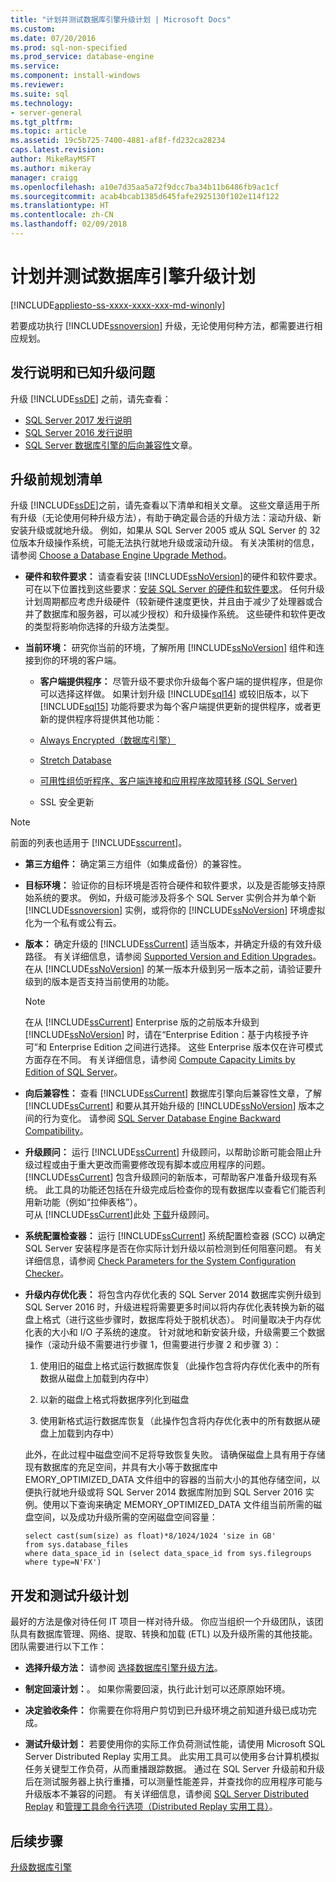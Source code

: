 ```yaml
---
title: "计划并测试数据库引擎升级计划 | Microsoft Docs"
ms.custom: 
ms.date: 07/20/2016
ms.prod: sql-non-specified
ms.prod_service: database-engine
ms.service: 
ms.component: install-windows
ms.reviewer: 
ms.suite: sql
ms.technology:
- server-general
ms.tgt_pltfrm: 
ms.topic: article
ms.assetid: 19c5b725-7400-4881-af8f-fd232ca28234
caps.latest.revision: 
author: MikeRayMSFT
ms.author: mikeray
manager: craigg
ms.openlocfilehash: a10e7d35aa5a72f9dcc7ba34b11b6486fb9ac1cf
ms.sourcegitcommit: acab4bcab1385d645fafe2925130f102e114f122
ms.translationtype: HT
ms.contentlocale: zh-CN
ms.lasthandoff: 02/09/2018
---
```

# <a name="plan-and-test-the-database-engine-upgrade-plan"></a>计划并测试数据库引擎升级计划

[!INCLUDE[appliesto-ss-xxxx-xxxx-xxx-md-winonly](../../includes/appliesto-ss-xxxx-xxxx-xxx-md-winonly.md)]
  
 若要成功执行 [!INCLUDE[ssnoversion](../../includes/ssnoversion-md.md)] 升级，无论使用何种方法，都需要进行相应规划。  
  
## <a name="release-notes-and-known-upgrade-issues"></a>发行说明和已知升级问题  
 升级 [!INCLUDE[ssDE](../../includes/ssde-md.md)] 之前，请先查看：

- [SQL Server 2017 发行说明](../../sql-server/sql-server-2017-release-notes.md) 
- [SQL Server 2016 发行说明](../../sql-server/sql-server-2016-release-notes.md) 
- [SQL Server 数据库引擎的后向兼容性](../../database-engine/sql-server-database-engine-backward-compatibility.md)文章。  
  
## <a name="pre-upgrade-planning-checklist"></a>升级前规划清单  
 升级 [!INCLUDE[ssDE](../../includes/ssde-md.md)]之前，请先查看以下清单和相关文章。 这些文章适用于所有升级（无论使用何种升级方法），有助于确定最合适的升级方法：滚动升级、新安装升级或就地升级。 例如，如果从 SQL Server 2005 或从 SQL Server 的 32 位版本升级操作系统，可能无法执行就地升级或滚动升级。 有关决策树的信息，请参阅 [Choose a Database Engine Upgrade Method](../../database-engine/install-windows/choose-a-database-engine-upgrade-method.md)。  
  
-   **硬件和软件要求：** 请查看安装 [!INCLUDE[ssNoVersion](../../includes/ssnoversion-md.md)]的硬件和软件要求。 可在以下位置找到这些要求：[安装 SQL Server 的硬件和软件要求](../../sql-server/install/hardware-and-software-requirements-for-installing-sql-server.md)。 任何升级计划周期都应考虑升级硬件（较新硬件速度更快，并且由于减少了处理器或合并了数据库和服务器，可以减少授权）和升级操作系统。 这些硬件和软件更改的类型将影响你选择的升级方法类型。  
  
-   **当前环境：** 研究你当前的环境，了解所用 [!INCLUDE[ssNoVersion](../../includes/ssnoversion-md.md)] 组件和连接到你的环境的客户端。  
  
    -   **客户端提供程序：** 尽管升级不要求你升级每个客户端的提供程序，但是你可以选择这样做。 如果计划升级 [!INCLUDE[sql14](../../includes/sssql14-md.md)] 或较旧版本，以下 [!INCLUDE[sql15](../../includes/sssql15-md.md)] 功能将要求为每个客户端提供更新的提供程序，或者更新的提供程序将提供其他功能：  
  
       -   [Always Encrypted（数据库引擎）](../../relational-databases/security/encryption/always-encrypted-database-engine.md)  
  
       -   [Stretch Database](../../sql-server/stretch-database/stretch-database.md)  
  
       -   [可用性组侦听程序、客户端连接和应用程序故障转移 (SQL Server)](../../database-engine/availability-groups/windows/listeners-client-connectivity-application-failover.md)  
  
       -   SSL 安全更新  

   >[!NOTE]
   >前面的列表也适用于 [!INCLUDE[sscurrent](../../includes/sscurrent-md.md)]。
  
-   **第三方组件：** 确定第三方组件（如集成备份）的兼容性。  
  
-   **目标环境：** 验证你的目标环境是否符合硬件和软件要求，以及是否能够支持原始系统的要求。 例如，升级可能涉及将多个 SQL Server 实例合并为单个新 [!INCLUDE[ssnoversion](../../includes/ssnoversion-md.md)] 实例，或将你的 [!INCLUDE[ssNoVersion](../../includes/ssnoversion-md.md)] 环境虚拟化为一个私有或公有云。  
  
-   **版本：** 确定升级的 [!INCLUDE[ssCurrent](../../includes/ssnoversion-md.md)] 适当版本，并确定升级的有效升级路径。 有关详细信息，请参阅 [Supported Version and Edition Upgrades](../../database-engine/install-windows/supported-version-and-edition-upgrades.md)。 在从 [!INCLUDE[ssNoVersion](../../includes/ssnoversion-md.md)] 的某一版本升级到另一版本之前，请验证要升级到的版本是否支持当前使用的功能。  
  
    > [!NOTE]  
    >  在从 [!INCLUDE[ssCurrent](../../includes/ssnoversion-md.md)] Enterprise 版的之前版本升级到 [!INCLUDE[ssNoVersion](../../includes/ssnoversion-md.md)] 时，请在“Enterprise Edition：基于内核授予许可”和 Enterprise Edition 之间进行选择。 这些 Enterprise 版本仅在许可模式方面存在不同。 有关详细信息，请参阅 [Compute Capacity Limits by Edition of SQL Server](../../sql-server/compute-capacity-limits-by-edition-of-sql-server.md)。  
  
-   **向后兼容性：** 查看 [!INCLUDE[ssCurrent](../../includes/ssnoversion-md.md)] 数据库引擎向后兼容性文章，了解 [!INCLUDE[ssCurrent](../../includes/ssnoversion-md.md)] 和要从其开始升级的 [!INCLUDE[ssNoVersion](../../includes/ssnoversion-md.md)] 版本之间的行为变化。 请参阅 [SQL Server Database Engine Backward Compatibility](../../database-engine/sql-server-database-engine-backward-compatibility.md)。  
  
-   **升级顾问：**  运行 [!INCLUDE[ssCurrent](../../includes/ssnoversion-md.md)] 升级顾问，以帮助诊断可能会阻止升级过程或由于重大更改而需要修改现有脚本或应用程序的问题。 [!INCLUDE[ssCurrent](../../includes/ssnoversion-md.md)] 包含升级顾问的新版本，可帮助客户准备升级现有系统。  此工具的功能还包括在升级完成后检查你的现有数据库以查看它们能否利用新功能（例如“拉伸表格”）。   
    可从 [!INCLUDE[ssCurrent](../../includes/ssnoversion-md.md)]此处  [下载](https://www.microsoft.com/en-us/download/details.aspx?id=48119)升级顾问。  
  
-   **系统配置检查器：**  运行 [!INCLUDE[ssCurrent](../../includes/ssnoversion-md.md)] 系统配置检查器 (SCC) 以确定 SQL Server 安装程序是否在你实际计划升级以前检测到任何阻塞问题。 有关详细信息，请参阅 [Check Parameters for the System Configuration Checker](../../database-engine/install-windows/check-parameters-for-the-system-configuration-checker.md)。  
  
-   **升级内存优化表：** 将包含内存优化表的 SQL Server 2014 数据库实例升级到 SQL Server 2016 时，升级进程将需要更多时间以将内存优化表转换为新的磁盘上格式（进行这些步骤时，数据库将处于脱机状态）。   时间量取决于内存优化表的大小和 I/O 子系统的速度。 针对就地和新安装升级，升级需要三个数据操作（滚动升级不需要进行步骤 1，但需要进行步骤 2 和步骤 3）：  
  
    1.  使用旧的磁盘上格式运行数据库恢复（此操作包含将内存优化表中的所有数据从磁盘上加载到内存中）  
  
    2.  以新的磁盘上格式将数据序列化到磁盘  
  
    3.  使用新格式运行数据库恢复（此操作包含将内存优化表中的所有数据从硬盘上加载到内存中）  
  
     此外，在此过程中磁盘空间不足将导致恢复失败。 请确保磁盘上具有用于存储现有数据库的充足空间，并具有大小等于数据库中 EMORY_OPTIMIZED_DATA 文件组中的容器的当前大小的其他存储空间，以便执行就地升级或将 SQL Server 2014 数据库附加到 SQL Server 2016 实例。使用以下查询来确定 MEMORY_OPTIMIZED_DATA 文件组当前所需的磁盘空间，以及成功升级所需的空闲磁盘空间容量：  
  
    ```  
    select cast(sum(size) as float)*8/1024/1024 'size in GB'   
    from sys.database_files  
    where data_space_id in (select data_space_id from sys.filegroups where type=N'FX')  
    ```  
  
## <a name="develop-and-test-the-upgrade-plan"></a>开发和测试升级计划  
 最好的方法是像对待任何 IT 项目一样对待升级。 你应当组织一个升级团队，该团队具有数据库管理、网络、提取、转换和加载 (ETL) 以及升级所需的其他技能。 团队需要进行以下工作：  
  
-   **选择升级方法：** 请参阅 [选择数据库引擎升级方法](../../database-engine/install-windows/choose-a-database-engine-upgrade-method.md)。  
  
-   **制定回滚计划：**。 如果你需要回滚，执行此计划可以还原原始环境。  
  
-   **决定验收条件：** 你需要在你将用户剪切到已升级环境之前知道升级已成功完成。  
  
-   **测试升级计划：** 若要使用你的实际工作负荷测试性能，请使用 Microsoft SQL Server Distributed Replay 实用工具。 此实用工具可以使用多台计算机模拟任务关键型工作负荷，从而重播跟踪数据。 通过在 SQL Server 升级前和升级后在测试服务器上执行重播，可以测量性能差异，并查找你的应用程序可能与升级版本不兼容的问题。 有关详细信息，请参阅 [SQL Server Distributed Replay](../../tools/distributed-replay/sql-server-distributed-replay.md) 和[管理工具命令行选项（Distributed Replay 实用工具）](../../tools/distributed-replay/administration-tool-command-line-options-distributed-replay-utility.md)。  
  
## <a name="next-steps"></a>后续步骤  
 [升级数据库引擎](../../database-engine/install-windows/upgrade-database-engine.md)  
  
  
